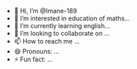 - 👋 Hi, I’m @Imane-189
- 👀 I’m interested in education of maths...
- 🌱 I’m currently learning english...
- 💞️ I’m looking to collaborate on ...
- 📫 How to reach me ...
- 😄 Pronouns: ...
- ⚡ Fun fact: ...

<!---
Imane-189/Imane-189 is a ✨ special ✨ repository because its `README.md` (this file) appears on your GitHub profile.
You can click the Preview link to take a look at your changes.
--->
